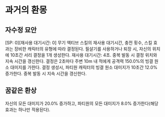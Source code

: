 # 과거의 환몽

## 자수정 묘안

[SP: 0][재사용 대기시간: 0] 무기 액티브 스킬의 재사용 대기시간, 충전 횟수, 스킬 효과는 장비한 캐릭터의 유형에 따라 결정된다.
필살기를 사용하거나 퇴장 시, 자신의 위치에 10초간 서리 결정을 1개 생성한다. 재사용 대기시간: 4초. 중복 발동 시 결정 위치와 지속 시간을 갱신한다. 결정은 2초마다 주변 10m 내 적에게 공격력 150.0%의 빙결 원소 대미지를 가한다. 결정 생성시, 파티원 캐릭터의 빙결 원소 대미지가 10초간 12.0% 증가한다. 중복 발동 시 지속 시간을 갱신한다.

## 꿈같은 환상

자신의 모든 대미지가 20.0% 증가하고, 파티원의 모든 대미지가 8.0% 증가한다(해당 효과는 하나만 적용된다).
